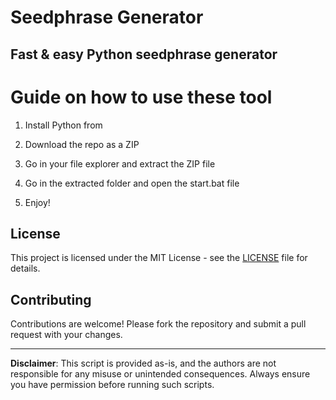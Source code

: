 # Seedphrase Generator    
   
## Fast & easy Python seedphrase generator  
     
# Guide on how to use these tool    
      
1. Install Python from  
 
2. Download the repo as a ZIP 

3. Go in your file explorer and extract the ZIP file   
    
4. Go in the extracted folder and open the start.bat file  
 
5. Enjoy!     
      
## License     
  
This project is licensed under the MIT License - see the [LICENSE](LICENSE) file for details.      
   
## Contributing  
    
Contributions are welcome! Please fork the repository and submit a pull request with your changes.     
   
---    
   
**Disclaimer**: This script is provided as-is, and the authors are not responsible for any misuse or unintended consequences. Always ensure you have permission before running such scripts.   